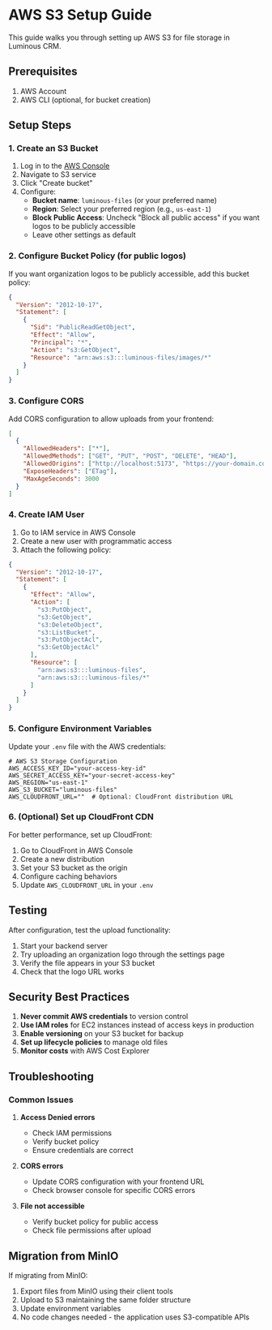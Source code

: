 # AWS S3 Setup Guide

This guide walks you through setting up AWS S3 for file storage in Luminous CRM.

## Prerequisites

1. AWS Account
2. AWS CLI (optional, for bucket creation)

## Setup Steps

### 1. Create an S3 Bucket

1. Log in to the [AWS Console](https://console.aws.amazon.com/)
2. Navigate to S3 service
3. Click "Create bucket"
4. Configure:
   - **Bucket name**: `luminous-files` (or your preferred name)
   - **Region**: Select your preferred region (e.g., `us-east-1`)
   - **Block Public Access**: Uncheck "Block all public access" if you want logos to be publicly accessible
   - Leave other settings as default

### 2. Configure Bucket Policy (for public logos)

If you want organization logos to be publicly accessible, add this bucket policy:

```json
{
  "Version": "2012-10-17",
  "Statement": [
    {
      "Sid": "PublicReadGetObject",
      "Effect": "Allow",
      "Principal": "*",
      "Action": "s3:GetObject",
      "Resource": "arn:aws:s3:::luminous-files/images/*"
    }
  ]
}
```

### 3. Configure CORS

Add CORS configuration to allow uploads from your frontend:

```json
[
  {
    "AllowedHeaders": ["*"],
    "AllowedMethods": ["GET", "PUT", "POST", "DELETE", "HEAD"],
    "AllowedOrigins": ["http://localhost:5173", "https://your-domain.com"],
    "ExposeHeaders": ["ETag"],
    "MaxAgeSeconds": 3000
  }
]
```

### 4. Create IAM User

1. Go to IAM service in AWS Console
2. Create a new user with programmatic access
3. Attach the following policy:

```json
{
  "Version": "2012-10-17",
  "Statement": [
    {
      "Effect": "Allow",
      "Action": [
        "s3:PutObject",
        "s3:GetObject",
        "s3:DeleteObject",
        "s3:ListBucket",
        "s3:PutObjectAcl",
        "s3:GetObjectAcl"
      ],
      "Resource": [
        "arn:aws:s3:::luminous-files",
        "arn:aws:s3:::luminous-files/*"
      ]
    }
  ]
}
```

### 5. Configure Environment Variables

Update your `.env` file with the AWS credentials:

```env
# AWS S3 Storage Configuration
AWS_ACCESS_KEY_ID="your-access-key-id"
AWS_SECRET_ACCESS_KEY="your-secret-access-key"
AWS_REGION="us-east-1"
AWS_S3_BUCKET="luminous-files"
AWS_CLOUDFRONT_URL=""  # Optional: CloudFront distribution URL
```

### 6. (Optional) Set up CloudFront CDN

For better performance, set up CloudFront:

1. Go to CloudFront in AWS Console
2. Create a new distribution
3. Set your S3 bucket as the origin
4. Configure caching behaviors
5. Update `AWS_CLOUDFRONT_URL` in your `.env`

## Testing

After configuration, test the upload functionality:

1. Start your backend server
2. Try uploading an organization logo through the settings page
3. Verify the file appears in your S3 bucket
4. Check that the logo URL works

## Security Best Practices

1. **Never commit AWS credentials** to version control
2. **Use IAM roles** for EC2 instances instead of access keys in production
3. **Enable versioning** on your S3 bucket for backup
4. **Set up lifecycle policies** to manage old files
5. **Monitor costs** with AWS Cost Explorer

## Troubleshooting

### Common Issues

1. **Access Denied errors**
   - Check IAM permissions
   - Verify bucket policy
   - Ensure credentials are correct

2. **CORS errors**
   - Update CORS configuration with your frontend URL
   - Check browser console for specific CORS errors

3. **File not accessible**
   - Verify bucket policy for public access
   - Check file permissions after upload

## Migration from MinIO

If migrating from MinIO:

1. Export files from MinIO using their client tools
2. Upload to S3 maintaining the same folder structure
3. Update environment variables
4. No code changes needed - the application uses S3-compatible APIs